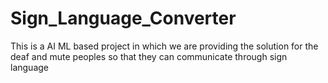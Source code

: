 # Sign_Language_Converter
This is a AI ML based project in which we are providing the solution for the deaf and mute peoples so that they can communicate through sign language
